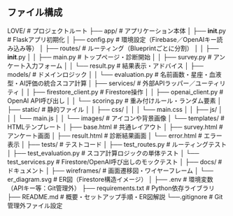 ## ファイル構成
LOVE/                                # プロジェクトルート
├── app/                             # アプリケーション本体
│   ├── __init__.py                  # Flaskアプリ初期化
│   ├── config.py                    # 環境設定（Firebase／OpenAIキー読み込み等）
│   ├── routes/                      # ルーティング（Blueprintごとに分割）
│   │   ├── __init__.py
│   │   ├── main.py                  # トップページ・診断開始
│   │   ├── survey.py                # アンケート入力フォーム
│   │   └── result.py                # 結果表示・アドバイス
│   ├── models/                      # ドメインロジック
│   │   └── evaluation.py            # 名前画数・星座・血液型・AI評価の統合スコア計算
│   ├── services/                    # 外部APIラッパー／ユーティリティ
│   │   ├── firestore_client.py      # Firestore操作
│   │   ├── openai_client.py         # OpenAI API呼び出し
│   │   └── scoring.py               # 重み付けルール・ランダム要素
│   ├── static/                      # 静的ファイル
│   │   ├── css/
│   │   │   └── main.css
│   │   ├── js/
│   │   │   └── main.js
│   │   └── images/                  # アイコンや背景画像
│   └── templates/                   # HTMLテンプレート
│       ├── base.html                # 共通レイアウト
│       ├── survey.html              # アンケート画面
│       ├── result.html              # 診断結果画面
│       └── error.html               # エラー表示
│
├── tests/                           # テストコード
│   ├── test_routes.py               # ルーティングテスト
│   ├── test_evaluation.py           # スコア計算ロジックの単体テスト
│   └── test_services.py             # Firestore/OpenAI呼び出しのモックテスト
│
├── docs/                            # ドキュメント
│   ├── wireframes/                  # 画面遷移図・ワイヤーフレーム
│   └── er_diagram.svg               # ER図（Firestore構造イメージ）
│
├── .env                             # 環境変数（APIキー等：Git管理外）
├── requirements.txt                 # Python依存ライブラリ
├── README.md                        # 概要・セットアップ手順・ER図解説
└──.gitignore                        # Git管理外ファイル設定